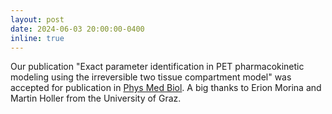 ```yaml
---
layout: post
date: 2024-06-03 20:00:00-0400
inline: true
---
```


Our publication "Exact parameter identification in PET pharmacokinetic modeling using the irreversible two tissue compartment model"
was accepted for publication in [Phys Med Biol](https://doi.org/10.1088/1361-6560/ad539e).
A big thanks to Erion Morina and Martin Holler from the University of Graz.
